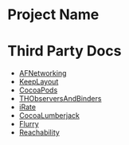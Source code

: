 Project Name
====

# Third Party Docs

* [AFNetworking](https://github.com/AFNetworking/AFNetworking)
* [KeepLayout](https://github.com/iMartinKiss/KeepLayout)
* [CocoaPods](http://cocoapods.org)
* [THObserversAndBinders](https://github.com/th-in-gs/THObserversAndBinders)
* [iRate](https://github.com/nicklockwood/iRate)
* [CocoaLumberjack](https://github.com/robbiehanson/CocoaLumberjack)
* [Flurry](http://www.flurry.com)
* [Reachability](https://github.com/tonymillion/Reachability)